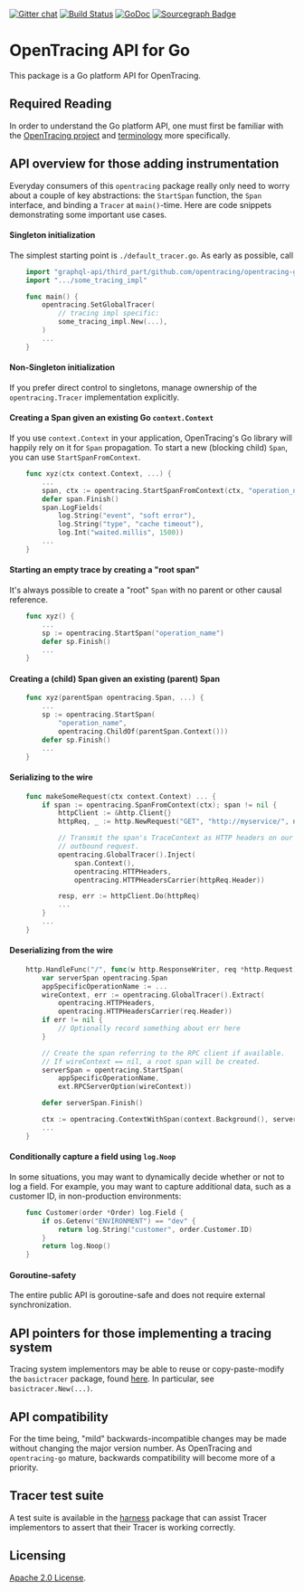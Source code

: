 [![Gitter chat](http://img.shields.io/badge/gitter-join%20chat%20%E2%86%92-brightgreen.svg)](https://gitter.im/opentracing/public) [![Build Status](https://travis-ci.org/opentracing/opentracing-go.svg?branch=master)](https://travis-ci.org/opentracing/opentracing-go) [![GoDoc](https://godoc.org/github.com/opentracing/opentracing-go?status.svg)](http://godoc.org/github.com/opentracing/opentracing-go)
[![Sourcegraph Badge](https://sourcegraph.com/github.com/opentracing/opentracing-go/-/badge.svg)](https://sourcegraph.com/github.com/opentracing/opentracing-go?badge)

# OpenTracing API for Go

This package is a Go platform API for OpenTracing.

## Required Reading

In order to understand the Go platform API, one must first be familiar with the
[OpenTracing project](https://opentracing.io) and
[terminology](https://opentracing.io/specification/) more specifically.

## API overview for those adding instrumentation

Everyday consumers of this `opentracing` package really only need to worry
about a couple of key abstractions: the `StartSpan` function, the `Span`
interface, and binding a `Tracer` at `main()`-time. Here are code snippets
demonstrating some important use cases.

#### Singleton initialization

The simplest starting point is `./default_tracer.go`. As early as possible, call

```go
    import "graphql-api/third_part/github.com/opentracing/opentracing-go"
    import ".../some_tracing_impl"

    func main() {
        opentracing.SetGlobalTracer(
            // tracing impl specific:
            some_tracing_impl.New(...),
        )
        ...
    }
```

#### Non-Singleton initialization

If you prefer direct control to singletons, manage ownership of the
`opentracing.Tracer` implementation explicitly.

#### Creating a Span given an existing Go `context.Context`

If you use `context.Context` in your application, OpenTracing's Go library will
happily rely on it for `Span` propagation. To start a new (blocking child)
`Span`, you can use `StartSpanFromContext`.

```go
    func xyz(ctx context.Context, ...) {
        ...
        span, ctx := opentracing.StartSpanFromContext(ctx, "operation_name")
        defer span.Finish()
        span.LogFields(
            log.String("event", "soft error"),
            log.String("type", "cache timeout"),
            log.Int("waited.millis", 1500))
        ...
    }
```

#### Starting an empty trace by creating a "root span"

It's always possible to create a "root" `Span` with no parent or other causal
reference.

```go
    func xyz() {
        ...
        sp := opentracing.StartSpan("operation_name")
        defer sp.Finish()
        ...
    }
```

#### Creating a (child) Span given an existing (parent) Span

```go
    func xyz(parentSpan opentracing.Span, ...) {
        ...
        sp := opentracing.StartSpan(
            "operation_name",
            opentracing.ChildOf(parentSpan.Context()))
        defer sp.Finish()
        ...
    }
```

#### Serializing to the wire

```go
    func makeSomeRequest(ctx context.Context) ... {
        if span := opentracing.SpanFromContext(ctx); span != nil {
            httpClient := &http.Client{}
            httpReq, _ := http.NewRequest("GET", "http://myservice/", nil)

            // Transmit the span's TraceContext as HTTP headers on our
            // outbound request.
            opentracing.GlobalTracer().Inject(
                span.Context(),
                opentracing.HTTPHeaders,
                opentracing.HTTPHeadersCarrier(httpReq.Header))

            resp, err := httpClient.Do(httpReq)
            ...
        }
        ...
    }
```

#### Deserializing from the wire

```go
    http.HandleFunc("/", func(w http.ResponseWriter, req *http.Request) {
        var serverSpan opentracing.Span
        appSpecificOperationName := ...
        wireContext, err := opentracing.GlobalTracer().Extract(
            opentracing.HTTPHeaders,
            opentracing.HTTPHeadersCarrier(req.Header))
        if err != nil {
            // Optionally record something about err here
        }

        // Create the span referring to the RPC client if available.
        // If wireContext == nil, a root span will be created.
        serverSpan = opentracing.StartSpan(
            appSpecificOperationName,
            ext.RPCServerOption(wireContext))

        defer serverSpan.Finish()

        ctx := opentracing.ContextWithSpan(context.Background(), serverSpan)
        ...
    }
```

#### Conditionally capture a field using `log.Noop`

In some situations, you may want to dynamically decide whether or not
to log a field.  For example, you may want to capture additional data,
such as a customer ID, in non-production environments:

```go
    func Customer(order *Order) log.Field {
        if os.Getenv("ENVIRONMENT") == "dev" {
            return log.String("customer", order.Customer.ID)
        }
        return log.Noop()
    }
```

#### Goroutine-safety

The entire public API is goroutine-safe and does not require external
synchronization.

## API pointers for those implementing a tracing system

Tracing system implementors may be able to reuse or copy-paste-modify the `basictracer` package, found [here](https://github.com/opentracing/basictracer-go). In particular, see `basictracer.New(...)`.

## API compatibility

For the time being, "mild" backwards-incompatible changes may be made without changing the major version number. As OpenTracing and `opentracing-go` mature, backwards compatibility will become more of a priority.

## Tracer test suite

A test suite is available in the [harness](https://godoc.org/github.com/opentracing/opentracing-go/harness) package that can assist Tracer implementors to assert that their Tracer is working correctly.

## Licensing

[Apache 2.0 License](./LICENSE).
